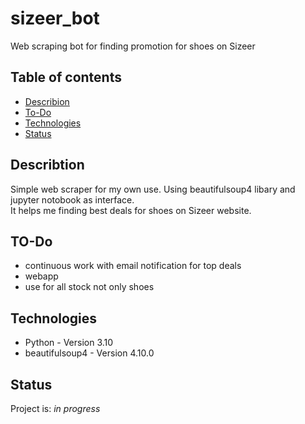 # sizeer_bot
Web scraping bot for finding promotion for shoes on Sizeer 

## Table of contents
* [Describion](#describtion)
* [To-Do](#to-do)
* [Technologies](#technologies) 
* [Status](#status)

## Describtion
Simple web scraper for my own use. Using beautifulsoup4 libary and jupyter notobook as interface.<br>
It helps me finding best deals for shoes on Sizeer website.

## TO-Do
* continuous work with email notification for top deals
* webapp
* use for all stock not only shoes

## Technologies
* Python - Version 3.10
* beautifulsoup4 - Version 4.10.0


## Status
Project is: _in progress_
